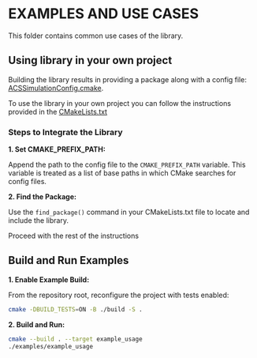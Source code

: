 # EXAMPLES AND USE CASES

This folder contains common use cases of the library.

## Using library in your own project

Building the library results in providing a package along with a config file: [ACSSimulationConfig.cmake](../install/cmake/ACSSimulationConfig.cmake).

To use the library in your own project you can follow the instructions provided in the [CMakeLists.txt](./CMakeLists.txt)

### Steps to Integrate the Library

**1. Set CMAKE_PREFIX_PATH:**

   Append the path to the config file to the `CMAKE_PREFIX_PATH` variable. This variable is treated as a list of base paths in which CMake searches for config files.

**2. Find the Package:**

   Use the `find_package()` command in your CMakeLists.txt file to locate and include the library.

Proceed with the rest of the instructions

## Build and Run Examples

**1. Enable Example Build:**

From the repository root, reconfigure the project with tests enabled:

```bash
cmake -DBUILD_TESTS=ON -B ./build -S .
```

**2. Build and Run:**

```bash
cmake --build . --target example_usage
./examples/example_usage
```
